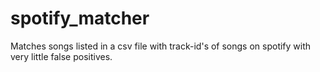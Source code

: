 # spotify_matcher
Matches songs listed in a csv file with track-id's of songs on spotify with very little false positives.
